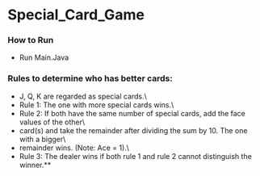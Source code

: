# Special_Card_Game

### How to Run
- Run Main.Java

### Rules to determine who has better cards:
- J, Q, K are regarded as special cards.\
- Rule 1: The one with more special cards wins.\
- Rule 2: If both have the same number of special cards, add the face values of the other\
- card(s) and take the remainder after dividing the sum by 10. The one with a bigger\
- remainder wins. (Note: Ace = 1).\
- Rule 3: The dealer wins if both rule 1 and rule 2 cannot distinguish the winner.**
